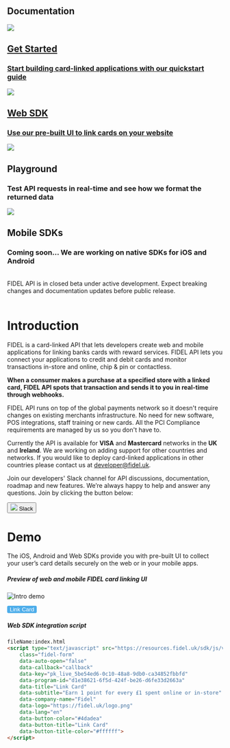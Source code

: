 <h2>Documentation</h2>
<div class="row">
    <div class="column">
        <a href="/gettingstarted" class="content">
            <img src="https://docs.fidel.uk/assets/images/get-started.svg"/>
            <h2>Get Started</h2>
            <h3>Start building card-linked applications with our quickstart guide</h3>
        </a>
    </div>
    <div class="column">
      <a href="/web" class="content">
            <img src="https://docs.fidel.uk/assets/images/icon-desktop.svg"/>
            <h2>Web SDK</h2>
            <h3>Use our pre-built UI to link cards on your website</h3>
        </a>
    </div>
</div>
<div class="row">
    <div class="column">
        <div class="content">
            <img src="https://docs.fidel.uk/assets/images/playground.svg"/>
            <h2>Playground</h2>
            <h3>Test API requests in real-time and see how we format the returned data</h3>
        </div>
    </div>
    <div class="column">
        <div class="content">
            <img src="https://docs.fidel.uk/assets/images/icon-mobile.svg"/>
            <h2>Mobile SDKs</h2>
            <h3>Coming soon... We are working on native SDKs for iOS and Android</h3>
        </div>
    </div>
</div>

<br/>

<div class="info-box">
FIDEL API is in closed beta under active development. Expect breaking changes and documentation updates before public release.
</div>

<br/>

# Introduction
FIDEL is a card-linked API that lets developers create web and mobile applications for linking banks cards with reward services. FIDEL API lets you connect your applications to credit and debit cards and monitor transactions in-store and online, chip & pin or contactless.

**When a consumer makes a purchase at a specified store with a linked card, FIDEL API spots that transaction and sends it to you in real-time through webhooks.**

FIDEL API runs on top of the global payments network so it doesn't require changes on existing merchants infrastructure. No need for new software, POS integrations, staff training or new cards. All the PCI Compliance requirements are managed by us so you don't have to.

Currently the API is available for **VISA** and **Mastercard** networks in the **UK** and **Ireland**. We are working on adding support for other countries and networks. If you would like to deploy card-linked applications in other countries please contact us at [developer@fidel.uk](mailto:developer@fidel.uk).

Join our developers' Slack channel for API discussions, documentation, roadmap and new features. We’re always happy to help and answer any questions. Join by clicking the button below:

<a href="https://fidel-developers-slack-invites.herokuapp.com/" target="blank">
  <button>
    <img src="https://docs.fidel.uk/assets/images/slack-icon.svg" />
    Slack
  </button>
</a>

<br/>

# Demo
The iOS, Android and Web SDKs provide you with pre-built UI to collect your user’s card details securely on the web or in your mobile apps.

<h5>Preview of web and mobile FIDEL card linking UI</h5>

![Intro demo](https://docs.fidel.uk/assets/images/intro-demo.png "Intro demo")

<script type="text/javascript" src="https://resources.fidel.uk/sdk/js/v1/fidel.js"
    class="fidel-form"
    data-auto-open="false"
    data-callback="callback"
    data-key="pk_test_demo"
    data-program-id="bca59bd9-171b-4d1f-92af-4b2b7305268a"
    data-company-name="Fidel">
</script>

<button style="background: #4dadea; border: none; border-radius: 3px; color: #ffffff;" type="submit" onclick="Fidel.openForm()">Link Card</button>


<h5>Web SDK integration script</h5>

```html
fileName:index.html
<script type="text/javascript" src="https://resources.fidel.uk/sdk/js/v1/fidel.js"
    class="fidel-form"
    data-auto-open="false"
    data-callback="callback"
    data-key="pk_live_5be54ed6-0c10-48a8-9db0-ca34852fbbfd"
    data-program-id="d1e38621-6f5d-424f-be26-d6fe33d2663a"
    data-title="Link Card"
    data-subtitle="Earn 1 point for every £1 spent online or in-store"
    data-company-name="Fidel"
    data-logo="https://fidel.uk/logo.png"
    data-lang="en"
    data-button-color="#4dadea"
    data-button-title="Link Card"
    data-button-title-color="#ffffff">
</script>
```
